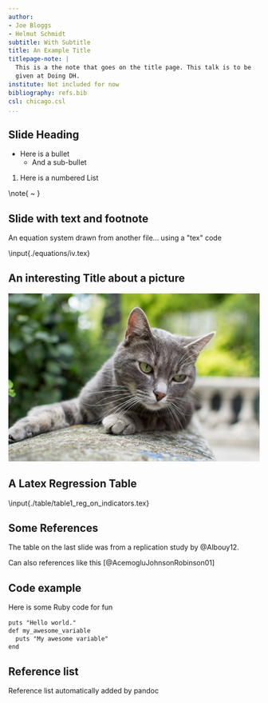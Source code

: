```yaml
---
author:
- Joe Bloggs
- Helmut Schmidt
subtitle: With Subtitle
title: An Example Title
titlepage-note: |
  This is a the note that goes on the title page. This talk is to be 
  given at Doing DH.
institute: Not included for now
bibliography: refs.bib
csl: chicago.csl
...
```




## Slide Heading

* Here is a bullet
    * And a sub-bullet

1. Here is a numbered List

\note{
~
}

## Slide with text and footnote

An equation system drawn from another file... using a "tex" code

\input{./equations/iv.tex}

## An interesting Title about a picture

![image caption](./figure/sample-image.jpg "beautiful cat")

## A Latex Regression Table
\input{./table/table1_reg_on_indicators.tex}


## Some References
The table on the last slide was from a replication study by @Albouy12.

Can also references like this [@AcemogluJohnsonRobinson01]

## Code example
Here is some Ruby code for fun
``` {.ruby}
puts "Hello world."
def my_awesome_variable
  puts "My awesome variable"
end
```

## Reference list
Reference list automatically added by pandoc
